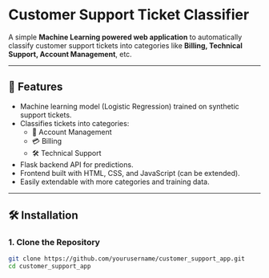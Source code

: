 # Customer Support Ticket Classifier  

A simple **Machine Learning powered web application** to automatically classify customer support tickets into categories like **Billing, Technical Support, Account Management**, etc.  

---

## 🚀 Features
- Machine learning model (Logistic Regression) trained on synthetic support tickets.  
- Classifies tickets into categories:  
  - 📂 Account Management  
  - 💳 Billing  
  - 🛠️ Technical Support  
- Flask backend API for predictions.  
- Frontend built with HTML, CSS, and JavaScript (can be extended).  
- Easily extendable with more categories and training data.  

---

## 🛠️ Installation  

### 1. Clone the Repository
```bash
git clone https://github.com/yourusername/customer_support_app.git
cd customer_support_app
